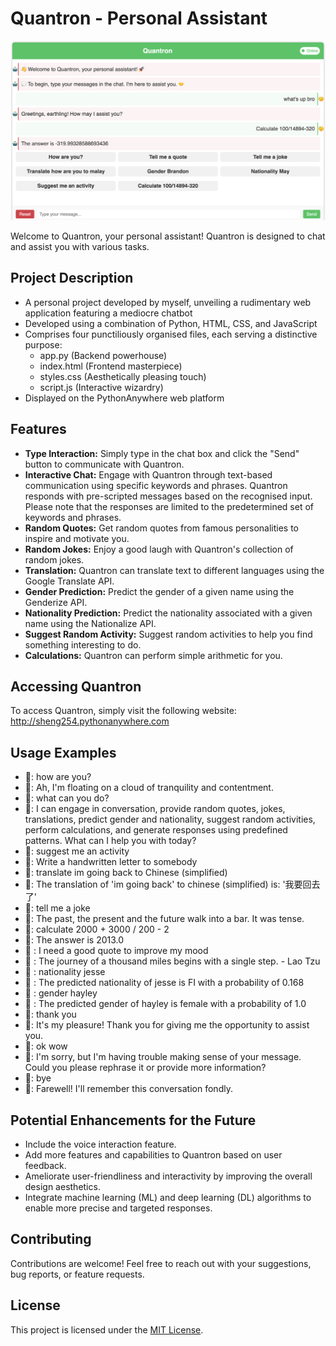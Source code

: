 # Quantron - Personal Assistant

![Quantron](static/Quantron.png)

Welcome to Quantron, your personal assistant! Quantron is designed to chat and assist you with various tasks.

## Project Description
- A personal project developed by myself, unveiling a rudimentary web application featuring a mediocre chatbot
- Developed using a combination of Python, HTML, CSS, and JavaScript
- Comprises four punctiliously organised files, each serving a distinctive purpose:
   - app.py (Backend powerhouse)
   - index.html (Frontend masterpiece)
   - styles.css (Aesthetically pleasing touch)
   - script.js (Interactive wizardry)
- Displayed on the PythonAnywhere web platform

## Features
- **Type Interaction:** Simply type in the chat box and click the "Send" button to communicate with Quantron.
- **Interactive Chat:** Engage with Quantron through text-based communication using specific keywords and phrases. Quantron responds with pre-scripted messages based on the recognised input. Please note that the responses are limited to the predetermined set of keywords and phrases.
- **Random Quotes:** Get random quotes from famous personalities to inspire and motivate you.
- **Random Jokes:** Enjoy a good laugh with Quantron's collection of random jokes.
- **Translation:** Quantron can translate text to different languages using the Google Translate API.
- **Gender Prediction:** Predict the gender of a given name using the Genderize API.
- **Nationality Prediction:** Predict the nationality associated with a given name using the Nationalize API.
- **Suggest Random Activity:** Suggest random activities to help you find something interesting to do.
- **Calculations:** Quantron can perform simple arithmetic for you.

## Accessing Quantron
To access Quantron, simply visit the following website: http://sheng254.pythonanywhere.com

## Usage Examples 
- 🤔: how are you?
- 🤖: Ah, I'm floating on a cloud of tranquility and contentment.
- 🤔: what can you do?
- 🤖: I can engage in conversation, provide random quotes, jokes, translations, predict gender and nationality, suggest random activities, perform calculations, and generate responses using predefined patterns. What can I help you with today?
- 🤔: suggest me an activity
- 🤖: Write a handwritten letter to somebody
- 🤔: translate im going back to Chinese (simplified)
- 🤖: The translation of 'im going back' to chinese (simplified) is: '我要回去了'
- 🤔: tell me a joke
- 🤖: The past, the present and the future walk into a bar. It was tense.
- 🤔: calculate 2000 + 3000 / 200 - 2
- 🤖: The answer is 2013.0
- 🤔 : I need a good quote to improve my mood
- 🤖 : The journey of a thousand miles begins with a single step. - Lao Tzu
- 🤔 : nationality jesse
- 🤖 : The predicted nationality of jesse is FI with a probability of 0.168
- 🤔 : gender hayley
- 🤖 : The predicted gender of hayley is female with a probability of 1.0
- 🤔: thank you
- 🤖: It's my pleasure! Thank you for giving me the opportunity to assist you.
- 🤔: ok wow
- 🤖: I'm sorry, but I'm having trouble making sense of your message. Could you please rephrase it or provide more information?
- 🤔: bye
- 🤖: Farewell! I'll remember this conversation fondly.

## Potential Enhancements for the Future
- Include the voice interaction feature.
- Add more features and capabilities to Quantron based on user feedback.
- Ameliorate user-friendliness and interactivity by improving the overall design aesthetics.
- Integrate machine learning (ML) and deep learning (DL) algorithms to enable more precise and targeted responses.

## Contributing
Contributions are welcome! Feel free to reach out with your suggestions, bug reports, or feature requests.

## License
This project is licensed under the [MIT License](LICENSE).

